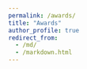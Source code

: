 ```yaml
---
permalink: /awards/
title: "Awards"
author_profile: true
redirect_from: 
  - /md/
  - /markdown.html
---
```



